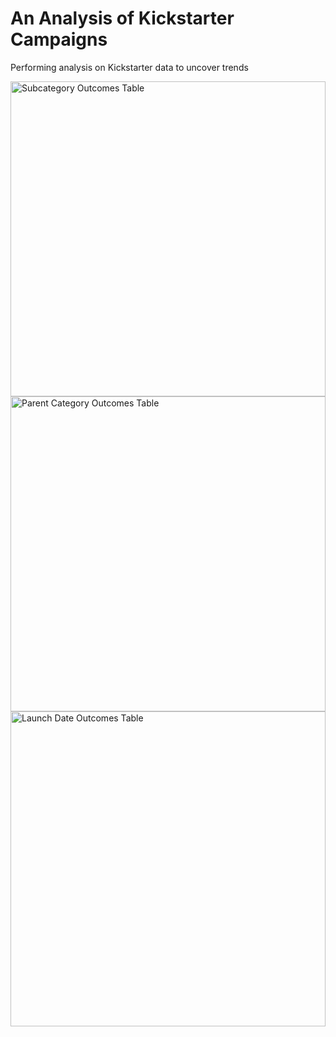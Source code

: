 # An Analysis of Kickstarter Campaigns
Performing analysis on Kickstarter data to uncover trends

<img width="504" alt="Subcategory Outcomes Table" src="https://user-images.githubusercontent.com/96216509/147157838-97b90fa8-3f60-448e-87c1-f4ce3427f0c3.png">
<img width="504" alt="Parent Category Outcomes Table" src="https://user-images.githubusercontent.com/96216509/147158014-cf48bd6f-e42b-4cea-a3af-eb42202fc5bf.png">
<img width="504" alt="Launch Date Outcomes Table" src="https://user-images.githubusercontent.com/96216509/147158028-012c8b7a-f916-4a36-8c58-86c3a82863d0.png">
